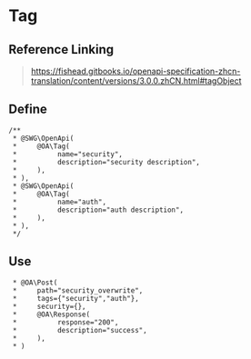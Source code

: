 # Tag

## Reference Linking

> https://fishead.gitbooks.io/openapi-specification-zhcn-translation/content/versions/3.0.0.zhCN.html#tagObject

## Define

```
/**
 * @SWG\OpenApi(
 *     @OA\Tag(
 *          name="security",
 *          description="security description",
 *     ),
 * ),
 * @SWG\OpenApi(
 *     @OA\Tag(
 *          name="auth",
 *          description="auth description",
 *     ),
 * ),
 */
```

## Use

```
 * @OA\Post(
 *     path="security_overwrite",
 *     tags={"security","auth"},
 *     security={},
 *     @OA\Response(
 *          response="200",
 *          description="success",
 *     ),
 * )
```


